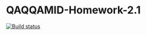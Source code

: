# QAQQAMID-Homework-2.1

[![Build status](https://ci.appveyor.com/api/projects/status/41aaa6rn9p6xbdse?svg=true)](https://ci.appveyor.com/project/AlexanderTokar/qaqqamid-homework-2-1)
